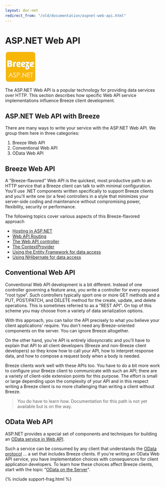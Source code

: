 ```yaml
---
layout: doc-net
redirect_from: "/old/documentation/aspnet-web-api.html"
---
```

# ASP.NET Web API

<a class="logo-inline" href="/doc-net" title="ASP.NET">
  <img src="/images/logos/Breeze-aspnet.png" alt="ASP.NET" width="100">
</a>

The ASP.NET Web API is a popular technology for providing data services over HTTP. This section describes how specific Web API service implementations influence Breeze client development.

<div style="clear:both"/>

## ASP.NET Web API with Breeze

There are many ways to write your service with the ASP.NET Web API. We group them here in three categories:

1. Breeze Web API
1. Conventional Web API
1. OData Web API

## Breeze Web API

A "Breeze-flavored" Web API is the quickest, most productive path to an HTTP service that a Breeze client can talk to with minimal configuration. You'll use .NET components written specifically to support Breeze clients and you'll write one (or a few) controllers in a style that minimizes your server-side coding and maintenance without compromising power, flexibility, security or performance.

The following topics cover various aspects of this Breeze-flavored approach

* [Hosting in ASP.NET](/doc-net/hosting-in-aspnet)
* [Web API Routing](/doc-net/webapi-routing)
* [The Web API controller](/doc-net/webapi-controller)
* [The ContextProvider](/doc-net/ef-efcontextprovider)
* [Using the Entity Framework for data access](/doc-net/ef)
* [Using NHibernate for data access](/doc-net/nh)

## Conventional Web API

Conventional Web API development is a bit different. Instead of one controller governing a feature area, you write a controller for every exposed "root type".  Such controllers typically sport one or more GET methods and a PUT, POST/PATCH, and DELETE method for the create, update, and delete operations. This is sometimes referred to as a "REST API".  On top of this scheme you may choose from a variety of data serialization options. 

With this approach, you can tailor the API precisely to what you believe your client applications' require. You don't need any Breeze-oriented components on the server.  You can ignore Breeze altogether. 

On the other hand, you're API is entirely idiosyncratic and you'll have to explain that API to all client developers (Breeze and non-Breeze client developers) so they know how to call your API, how to interpret response data, and how to compose a request body when a body is needed. 

Breeze clients work well with these APIs too. You have to do a bit more work to configure your Breeze client to communicate with such an API; there are a variety of client-side extension points for this purpose. The effort is small or large depending upon the complexity of your API and in this respect writing a Breeze client is no more challenging than writing a client without Breeze.

> You do have to learn how. Documentation for this path is not yet available but is on the way.

## OData Web API

ASP.NET provides a special set of components and techniques for building an <a href="http://www.asp.net/web-api/overview/odata-support-in-aspnet-web-api" target="_blank" title="OData Support in Web API">OData service in Web API</a>.

Such a service can be consumed by any client that understands the <a href="http://www.odata.org/" target="_blank" title="OData.org">OData protocol</a> ... a set that includes Breeze clients.  If you're writing an OData Web API service, you have implementation choices with consequences for client application developers. To learn how these choices affect Breeze clients, start with the topic "[OData on the Server](/doc-net/odata)".

{% include support-frag.html %}
